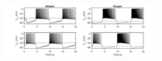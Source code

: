 ![alt text](https://github.com/eomorozova/modeling_hcos/blob/main/leech_heartbeat_hco_release_escape.png)
